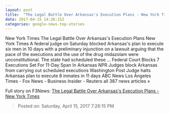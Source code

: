 ```yaml
---
layout: post
title:  "The Legal Battle Over Arkansas's Execution Plans - New York Times"
date: 2017-04-15 14:26:15Z
categories: google-news-top-stories
---
```


New York Times The Legal Battle Over Arkansas's Execution Plans New York Times A federal judge on Saturday blocked Arkansas's plan to execute six men in 10 days with a preliminary injunction on a lawsuit arguing that the pace of the executions and the use of the drug midazolam were unconstitutional. The state had scheduled these ... Federal Court Blocks 7 Executions Set For 11-Day Span In Arkansas NPR Judges block Arkansas from carrying out scheduled executions Washington Post Judge halts Arkansas plan to execute 8 inmates in 11 days ABC News Los Angeles Times - Fox News - Business Insider - Reuters all 387 news articles »


Full story on F3News: [The Legal Battle Over Arkansas's Execution Plans - New York Times](http://www.f3nws.com/n/QTXdx)

> Posted on: Saturday, April 15, 2017 7:26:15 PM
